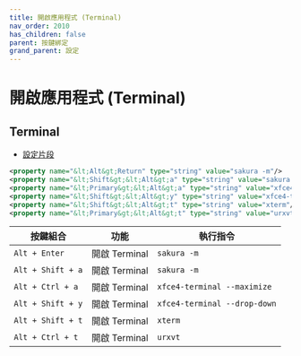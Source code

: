 ```yaml
---
title: 開啟應用程式 (Terminal)
nav_order: 2010
has_children: false
parent: 按鍵綁定
grand_parent: 設定
---
```



# 開啟應用程式 (Terminal)


## Terminal

* [設定片段](https://github.com/samwhelp/linuxmint-xfce-adjustment/blob/main/prototype/main/xfce-config/Main/asset/overlay/etc/skel/.config/xfce4/xfconf/xfce-perchannel-xml/xfce4-keyboard-shortcuts.xml#L69-L74)

``` xml
<property name="&lt;Alt&gt;Return" type="string" value="sakura -m"/>
<property name="&lt;Shift&gt;&lt;Alt&gt;a" type="string" value="sakura -m"/>
<property name="&lt;Primary&gt;&lt;Alt&gt;a" type="string" value="xfce4-terminal --maximize"/>
<property name="&lt;Shift&gt;&lt;Alt&gt;y" type="string" value="xfce4-terminal --drop-down"/>
<property name="&lt;Shift&gt;&lt;Alt&gt;t" type="string" value="xterm"/>
<property name="&lt;Primary&gt;&lt;Alt&gt;t" type="string" value="urxvt"/>
```


| 按鍵組合           | 功能         | 執行指令         |
| ----------------- | ------------- | ---------------- |
| `Alt + Enter`     | 開啟 Terminal | `sakura -m`         |
| `Alt + Shift + a` | 開啟 Terminal | `sakura -m`         |
| `Alt + Ctrl + a`  | 開啟 Terminal | `xfce4-terminal --maximize` |
| `Alt + Shift + y`  | 開啟 Terminal | `xfce4-terminal --drop-down` |
| `Alt + Shift + t` | 開啟 Terminal | `xterm`          |
| `Alt + Ctrl + t`  | 開啟 Terminal | `urxvt`          |
